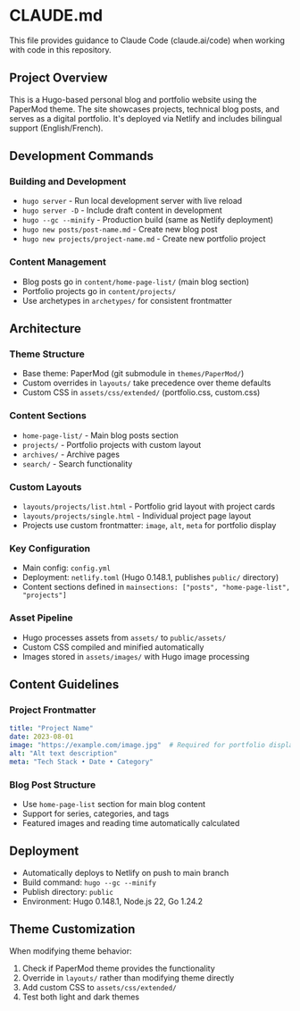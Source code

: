 # CLAUDE.md

This file provides guidance to Claude Code (claude.ai/code) when working with code in this repository.

## Project Overview

This is a Hugo-based personal blog and portfolio website using the PaperMod theme. The site showcases projects, technical blog posts, and serves as a digital portfolio. It's deployed via Netlify and includes bilingual support (English/French).

## Development Commands

### Building and Development
- `hugo server` - Run local development server with live reload
- `hugo server -D` - Include draft content in development
- `hugo --gc --minify` - Production build (same as Netlify deployment)
- `hugo new posts/post-name.md` - Create new blog post
- `hugo new projects/project-name.md` - Create new portfolio project

### Content Management
- Blog posts go in `content/home-page-list/` (main blog section)
- Portfolio projects go in `content/projects/`
- Use archetypes in `archetypes/` for consistent frontmatter

## Architecture

### Theme Structure
- Base theme: PaperMod (git submodule in `themes/PaperMod/`)
- Custom overrides in `layouts/` take precedence over theme defaults
- Custom CSS in `assets/css/extended/` (portfolio.css, custom.css)

### Content Sections
- `home-page-list/` - Main blog posts section
- `projects/` - Portfolio projects with custom layout
- `archives/` - Archive pages
- `search/` - Search functionality

### Custom Layouts
- `layouts/projects/list.html` - Portfolio grid layout with project cards
- `layouts/projects/single.html` - Individual project page layout
- Projects use custom frontmatter: `image`, `alt`, `meta` for portfolio display

### Key Configuration
- Main config: `config.yml`
- Deployment: `netlify.toml` (Hugo 0.148.1, publishes `public/` directory)
- Content sections defined in `mainsections: ["posts", "home-page-list", "projects"]`

### Asset Pipeline
- Hugo processes assets from `assets/` to `public/assets/`
- Custom CSS compiled and minified automatically
- Images stored in `assets/images/` with Hugo image processing

## Content Guidelines

### Project Frontmatter
```yaml
title: "Project Name"
date: 2023-08-01
image: "https://example.com/image.jpg"  # Required for portfolio display
alt: "Alt text description"
meta: "Tech Stack • Date • Category"
```

### Blog Post Structure
- Use `home-page-list` section for main blog content
- Support for series, categories, and tags
- Featured images and reading time automatically calculated

## Deployment

- Automatically deploys to Netlify on push to main branch
- Build command: `hugo --gc --minify`
- Publish directory: `public`
- Environment: Hugo 0.148.1, Node.js 22, Go 1.24.2

## Theme Customization

When modifying theme behavior:
1. Check if PaperMod theme provides the functionality
2. Override in `layouts/` rather than modifying theme directly
3. Add custom CSS to `assets/css/extended/`
4. Test both light and dark themes